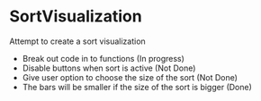 # SortVisualization
Attempt to create a sort visualization
- Break out code in to functions (In progress)
- Disable buttons when sort is active (Not Done)
- Give user option to choose the size of the sort (Not Done)
- The bars will be smaller if the size of the sort is bigger (Done)